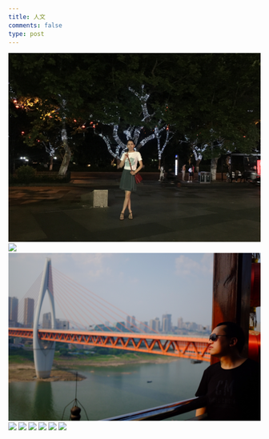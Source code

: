 ```yaml
---
title: 人文
comments: false
type: post
---
```


![](gallery/hf_WestLake.jpg)
![](gallery/self_jump.jpg)
![](gallery/kangshanming_cq_bridge.jpg)
![](gallery/kangshanming_black_cq.jpg)
![](gallery/chuyuancheng_cq.jpg)
![](gallery/cq_local_snack.jpg)
![](gallery/hufeifei_cq.jpg)
![](gallery/liulinjie_cq.jpg)
![](gallery/zhuqianli_cq.jpg)
